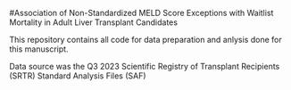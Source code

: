 #Association of Non-Standardized MELD Score Exceptions with Waitlist Mortality in Adult Liver Transplant Candidates

This repository contains all code for data preparation and anlysis done for this manuscript.

Data source was the Q3 2023 Scientific Registry of Transplant Recipients (SRTR) Standard Analysis Files (SAF)
